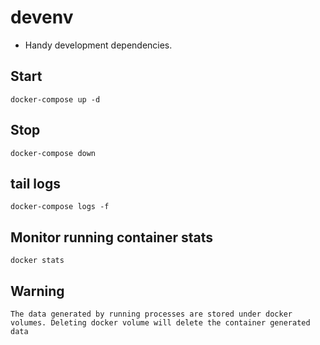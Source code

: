 # devenv

- Handy development dependencies.

## Start
```
docker-compose up -d 
```

## Stop
```
docker-compose down
```

## tail logs
```
docker-compose logs -f
```

## Monitor running container stats
```
docker stats
```

## Warning
```The data generated by running processes are stored under docker volumes. Deleting docker volume will delete the container generated data```
